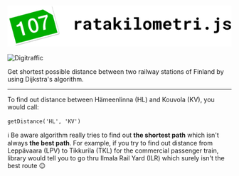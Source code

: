 ![ratakilometri.js](logo.png "Ratakilometri.js")

![Digitraffic](https://img.shields.io/badge/data_source-digitraffic-blue.svg)

Get shortest possible distance between two railway stations of Finland by using Dijkstra's algorithm.

---

To find out distance between Hämeenlinna (HL) and Kouvola (KV), you would call:

`getDistance('HL', 'KV')`

:information_source: Be aware algorithm really tries to find out **the shortest path** which isn't always **the best path**. For example, if you try to find out distance from Leppävaara (LPV) to Tikkurila (TKL) for the commercial passenger train, library would tell you to go thru Ilmala Rail Yard (ILR) which surely isn't the best route :wink:
